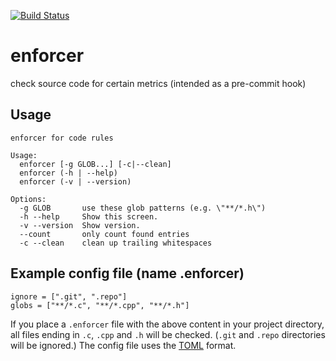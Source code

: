 [![Build Status](https://travis-ci.org/marcmo/enforcer.svg?branch=master)](http://travis-ci.org/marcmo/enforcer)

enforcer
========

check source code for certain metrics (intended as a pre-commit hook)

## Usage

    enforcer for code rules

    Usage:
      enforcer [-g GLOB...] [-c|--clean]
      enforcer (-h | --help)
      enforcer (-v | --version)

    Options:
      -g GLOB       use these glob patterns (e.g. \"**/*.h\")
      -h --help     Show this screen.
      -v --version  Show version.
      --count       only count found entries
      -c --clean    clean up trailing whitespaces

## Example config file (name .enforcer)

    ignore = [".git", ".repo"]
    globs = ["**/*.c", "**/*.cpp", "**/*.h"]

If you place a `.enforcer` file with the above content in your project directory, all files ending
in `.c`, `.cpp` and `.h` will be checked. (`.git` and `.repo` directories will be ignored.)
The config file uses the [TOML](https://github.com/toml-lang/toml) format.

